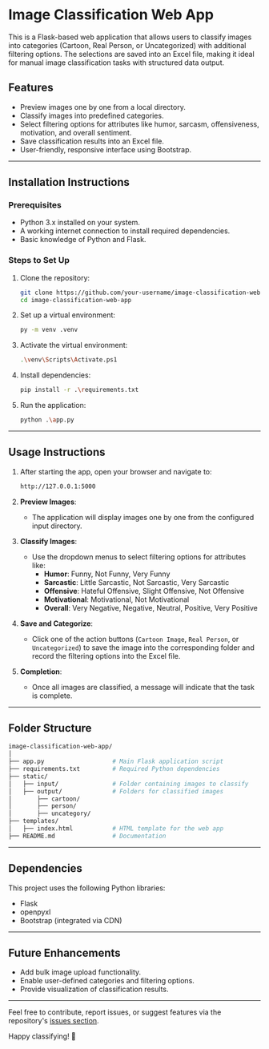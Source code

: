 # Image Classification Web App

This is a Flask-based web application that allows users to classify images into categories (Cartoon, Real Person, or Uncategorized) with additional filtering options. The selections are saved into an Excel file, making it ideal for manual image classification tasks with structured data output.

## Features

- Preview images one by one from a local directory.
- Classify images into predefined categories.
- Select filtering options for attributes like humor, sarcasm, offensiveness, motivation, and overall sentiment.
- Save classification results into an Excel file.
- User-friendly, responsive interface using Bootstrap.

---

## Installation Instructions

### Prerequisites

- Python 3.x installed on your system.
- A working internet connection to install required dependencies.
- Basic knowledge of Python and Flask.

### Steps to Set Up

1. Clone the repository:

   ```bash
   git clone https://github.com/your-username/image-classification-web-app.git
   cd image-classification-web-app
   ```

2. Set up a virtual environment:

   ```bash
   py -m venv .venv
   ```

3. Activate the virtual environment:

   ```bash
   .\venv\Scripts\Activate.ps1
   ```

4. Install dependencies:

   ```bash
   pip install -r .\requirements.txt
   ```

5. Run the application:

   ```bash
   python .\app.py
   ```

---

## Usage Instructions

1. After starting the app, open your browser and navigate to:

   ```bash
   http://127.0.0.1:5000
   ```

2. **Preview Images**:
   - The application will display images one by one from the configured input directory.

3. **Classify Images**:
   - Use the dropdown menus to select filtering options for attributes like:
     - **Humor**: Funny, Not Funny, Very Funny
     - **Sarcastic**: Little Sarcastic, Not Sarcastic, Very Sarcastic
     - **Offensive**: Hateful Offensive, Slight Offensive, Not Offensive
     - **Motivational**: Motivational, Not Motivational
     - **Overall**: Very Negative, Negative, Neutral, Positive, Very Positive

4. **Save and Categorize**:
   - Click one of the action buttons (`Cartoon Image`, `Real Person`, or `Uncategorized`) to save the image into the corresponding folder and record the filtering options into the Excel file.

5. **Completion**:
   - Once all images are classified, a message will indicate that the task is complete.

---

## Folder Structure

```bash
image-classification-web-app/
│
├── app.py                   # Main Flask application script
├── requirements.txt         # Required Python dependencies
├── static/
│   ├── input/               # Folder containing images to classify
│   ├── output/              # Folders for classified images
│       ├── cartoon/
│       ├── person/
│       ├── uncategory/
├── templates/
│   ├── index.html           # HTML template for the web app
├── README.md                # Documentation
```

---

## Dependencies

This project uses the following Python libraries:

- Flask
- openpyxl
- Bootstrap (integrated via CDN)

---

## Future Enhancements

- Add bulk image upload functionality.
- Enable user-defined categories and filtering options.
- Provide visualization of classification results.

---

Feel free to contribute, report issues, or suggest features via the repository's [issues section](https://github.com/your-username/image-classification-web-app/issues).

Happy classifying! 🎉
